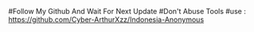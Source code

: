 #Follow My Github And Wait For Next Update
#Don't Abuse Tools
#use : https://github.com/Cyber-ArthurXzz/Indonesia-Anonymous
